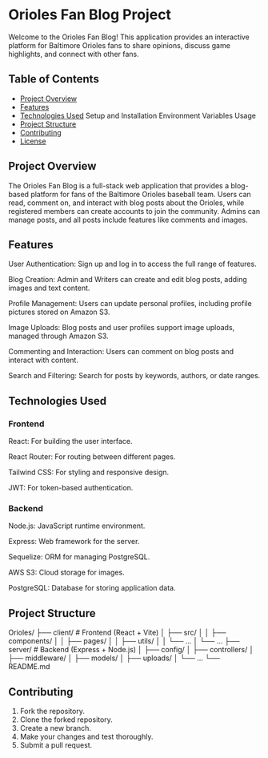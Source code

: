 # Orioles Fan Blog Project
Welcome to the Orioles Fan Blog! This application provides an interactive platform for Baltimore Orioles fans to share opinions, discuss game highlights, and connect with other fans.

## Table of Contents
- [Project Overview](#project-overview)
- [Features](#features)
- [Technologies Used](#technologies-used)
Setup and Installation
Environment Variables
Usage
- [Project Structure](#project-structure)
- [Contributing](#contributing)
- [License](#license)

## Project Overview
The Orioles Fan Blog is a full-stack web application that provides a blog-based platform for fans of the Baltimore Orioles baseball team. Users can read, comment on, and interact with blog posts about the Orioles, while registered members can create accounts to join the community. Admins can manage posts, and all posts include features like comments and images.

##  Features
User Authentication: Sign up and log in to access the full range of features.

Blog Creation: Admin and Writers can create and edit blog posts, adding images and text content.

Profile Management: Users can update personal profiles, including profile pictures stored on Amazon S3.

Image Uploads: Blog posts and user profiles support image uploads, managed through Amazon S3.

Commenting and Interaction: Users can comment on blog posts and interact with content.

Search and Filtering: Search for posts by keywords, authors, or date ranges.

## Technologies Used

### Frontend
React: For building the user interface.

React Router: For routing between different pages.

Tailwind CSS: For styling and responsive design.

JWT: For token-based authentication.

### Backend
Node.js: JavaScript runtime environment.

Express: Web framework for the server.

Sequelize: ORM for managing PostgreSQL.

AWS S3: Cloud storage for images.

PostgreSQL: Database for storing application data.

## Project Structure

Orioles/
├── client/               # Frontend (React + Vite)
│   ├── src/
│   │   ├── components/
│   │   ├── pages/
│   │   ├── utils/
│   │   └── ...
│   └── ...
├── server/               # Backend (Express + Node.js)
│   ├── config/
│   ├── controllers/
│   ├── middleware/
│   ├── models/
│   ├── uploads/
│   └── ...
└── README.md

## Contributing

1. Fork the repository.
2. Clone the forked repository.
3. Create a new branch.
4. Make your changes and test thoroughly.
5. Submit a pull request.
